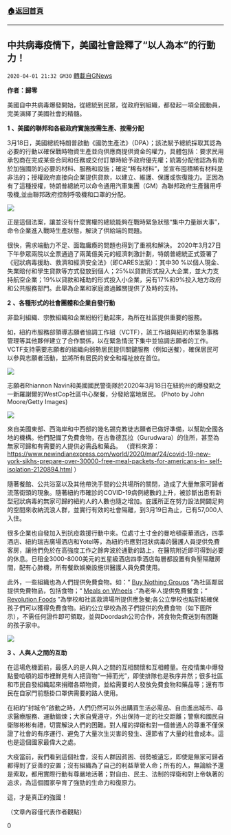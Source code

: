 ###  [:house:返回首頁](https://github.com/ourhimalayas/txt)
---

## 中共病毒疫情下，美國社會詮釋了“以人為本”的行動力！
`2020-04-01 21:32 GM30` [轉載自GNews](https://gnews.org/zh-hant/159515/)

**作者：歸零**

美國自中共病毒爆發開始，從總統到民眾，從政府到組織，都發起一項全國動員，完美演繹了美國社會的精髓。

**1** **、美國的聯邦和各級政府實施按需生產、按需分配**

3月18日，美國總統特朗普啟動《國防生產法》（DPA）；該法賦予總統採取其認為必要的行動以確保戰時物資生產並向供應商提供資金的權力，具體包括：要求民用承包商在完成某些合同和任務或交付訂單時給予政府優先權；統籌分配他認為有助於加強國防的必要的材料、服務和設施；確定“稀有材料”，並宣布囤積稀有材料是非法的；授權政府直接向企業提供貸款，以建立、維護、保護或恢復能力。正因為有了這種授權，特朗普總統可以命令通用汽車集團（GM）為聯邦政府生產醫用呼吸機,並由聯邦政府控制呼吸機和口罩的分配。

![](https://s3-ap-northeast-1.amazonaws.com/news.guo.offload.media/wp-content/uploads/2020/04/01200352/1-2.png)

正是這個法案，讓並沒有什麼實權的總統能夠在戰時緊急狀態“集中力量辦大事”，命令企業進入戰時生產狀態，解決了供給端的問題。

很快，需求端動力不足、面臨癱瘓的問題也得到了重視和解決。 2020年3月27日下午參眾兩院以全票通過了兩萬億美元的經濟刺激計劃，特朗普總統正式簽署了《冠狀病毒援助、救濟和經濟安全法》（即CARES法案）：其中30 %以個人現金、失業賠付和學生貸款等方式發放到個人；25%以貸款形式投入大企業，並大力支持航空企業；19%以貸款和補助的形式投入小企業，另有17%和9%投入地方政府和公共服務部門。此舉為企業和家庭渡過難關提供了及時的支持。

**2** **、各種形式的社會團體和企業自發行動**

非盈利組織、宗教組織和企業紛紛行動起來，為所在社區提供重要的服務。

如，紐約市服務部領導志願者協調工作組（VCTF），該工作組與紐約市緊急事務管理等其他夥伴建立了合作關係，以在緊急情況下集中並協調志願者的工作。 VCTF支持需要志願者的組織向弱勢居民提供關鍵服務（例如送餐），確保居民可以參與志願者活動，並將所有居民的安全和福祉放在首位。

![](https://s3-ap-northeast-1.amazonaws.com/news.guo.offload.media/wp-content/uploads/2020/04/01200421/2-4.jpg)

志願者Rhiannon Navin和美國國民警衛隊於2020年3月18日在紐約州的爆發點之一新羅謝爾的WestCop社區中心聚餐，分發給當地居民。 (Photo by John Moore/Getty Images)

![](https://s3-ap-northeast-1.amazonaws.com/news.guo.offload.media/wp-content/uploads/2020/04/01200527/3.png)

來自美國東部、西海岸和中西部的幾名錫克教徒志願者已做好準備，以幫助全國各地的機構。他們配備了免費食物，在古魯德瓦拉（Gurudwara）的住所，甚至為無家可歸和有需要的人提供必需品和藥品。 （資料來源： [https://www.newindianexpress.com/world/2020/mar/24/covid-19-new-york-sikhs-prepare-over-30000-free-meal-packets-for-americans-in- self-isolation-2120894.html](https://www.newindianexpress.com/world/2020/mar/24/covid-19-new-york-sikhs-prepare-over-30000-free-meal-packets-for-americans-in-self-isolation-2120894.html) ）

隨著餐館、公共浴室以及其他帶洗手間的公共場所的關閉，造成了大量無家可歸者流落街頭的現象。隨著紐約市確診的COVID-19病例總數的上升，被診斷出患有新型冠狀病毒的無家可歸的紐約人的人數也隨之增加。庇護所正在努力設法開闢足夠的空間來收納流浪人群，並實行有效的社會隔離，到3月19日為止，已有57,000人入住。

很多企業也自發加入到抗疫救援行動中來。位處寸土寸金的曼哈頓豪華酒店，四季酒店、紐約瑞吉廣場酒店和Yotel等，為紐約市應對冠狀病毒的醫護人員提供免費客房，讓他們免於在高強度工作之餘奔波於通勤的路上，在醫院附近即可得到必要的休息。日租金3000-8000美元的五星級酒店四季酒店每層都設置有負壓隔離房間，配有心肺機，所有餐飲娛樂設施供醫護人員免費使用。

此外，一些組織也為人們提供免費食物。如：“ [Buy Nothing Groups](https://buynothingproject.org/find-a-group/) ”為社區鄰居提供免費物品，包括食物；“ [Meals on Wheels](https://www.mealsonwheelsamerica.org/) :”為老年人提供免費餐食；“ [Revolution Foods](https://www.revolutionfoods.com/) ”為學校和社區救濟場所提供應急餐;各公立學校也點對點確保孩子們可以獲得免費食物。紐約公立學校為孩子們提供的免費食物（如下圖所示），不需任何證件即可領取，並與Doordash公司合作，將食物免費送到有困難的孩子家中。

![](https://s3-ap-northeast-1.amazonaws.com/news.guo.offload.media/wp-content/uploads/2020/04/01200612/5.png)

**3** **、人與人之間的互助**

在這場危機面前，最感人的是人與人之間的互相關懷和互相體量。在疫情集中爆發點曼哈頓的超市裡鮮見有人把貨物“一掃而光”，即使排隊也是秩序井然；很多社區和市民自發組織起來捐贈各類物資，並給需要的人發放免費食物和藥品等；還有市民在自家門前懸掛口罩供需要的路人使用。

在紐約“封城令”啟動之時，人們仍然可以外出購買生活必需品、自由進出城市、尋求醫療服務、運動鍛煉；大家自覺遵守，外出保持一定的社交距離；警察和國民自衛隊彬彬有禮，切實解決人們的困難。對人權的捍衛和對一個普通人的尊重不僅保證了社會的有序運行、避免了大量次生災害的發生、還節省了大量的社會成本。這也是這個國家最偉大之處。

大疫當前，我們看到這個社會，沒有人群因貧困、弱勢被遺忘，即使是無家可歸者都得到了妥善的安置；沒有組織為了自己的利益草菅人命；所有的人，無論給予還是索取，都用實際行動有尊嚴地活著；對自由、民主、法制的捍衛和對上帝執著的追求，為這個國家孕育了強勁的生命力和復原力。

這，才是真正的強國！

（文章內容僅代表作者觀點）

0
